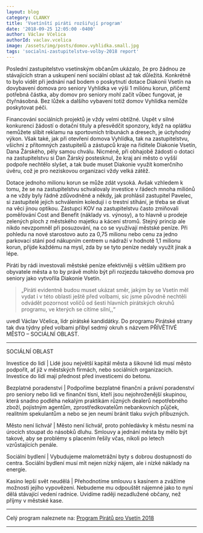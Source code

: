 ```yaml
---
layout: blog
category: CLANKY
title: 'Vsetínští piráti rozšiřují program'
date: '2018-09-25 12:05:00 -0400'
author: Václav Včelica
authorId: vaclav.vcelica
image: /assets/img/posts/domov.vyhlidka.small.jpg
tags: 'socialni-zastupitelstvo-volby-2018 report'
---
```

Poslední zastupitelstvo vsetínským občanům ukázalo, že pro žádnou ze stávajících stran a uskupení není sociální oblast až tak důležitá. Konkrétně to bylo vidět při jednání nad bodem o poskytnutí dotace Diakonii Vsetín na dovybavení domova pro seniory Vyhlídka ve výši 1 miliónu korun, přičemž potřebná částka, aby domov pro seniory mohl začít vůbec fungovat, je čtyřnásobná. Bez lůžek a dalšího vybavení totiž domov Vyhlídka nemůže poskytovat péči.

Financování sociálních projektů je vždy velmi obtížné. Uspět v silné konkurenci žádostí o dotační tituly a přesvědčit sponzory, když na oplátku nemůžete slíbit reklamu na sportovních tribunách a dresech, je úctyhodný výkon. Však také, jak při otevření domova Vyhlídka, tak na zastupitelstvu, všichni z přítomných zastupitelů a zástupců kraje na řiditele Diakonie Vsetín, Dana Žárského, pěly samou chválu. Nicméně, při obhajobě žádosti o dotaci na zastupitelstvu si Dan Žárský postesknul, že kraj ani město o vyšší podpoře nechtělo slyšet, a tak bude muset Diakonie využít komerčního úvěru, což je pro neziskovou organizaci vždy velká zátěž.

Dotace jednoho milionu korun se může zdát vysoká. Avšak vzhledem k tomu, že se na zastupitelstvu schvalovaly investice v řádech mnoha miliónů a ne vždy byly řádně zdůvodněné a někdy, jak prohlásil zastupitel Pavelec, si zastupitelé jejich schválením koledují i o trestní stíhání, je třeba se dívat na věci jinou optikou. Zástupci KOV na zastupitelstvu často zmiňovali poměřování Cost and Benefit (náklady vs. výnosy), a to hlavně u prodeje zelených ploch z městského majetku a kácení stromů. Stejný princip ale nikdo nevzpomněl při posuzování, na co se využívají městské peníze. Při pohledu na nové starostovo auto za 0,75 milionu nebo cenu za jedno parkovací stání pod nákupním centrem u nádraží v hodnotě 1,1 milionu korun, přijde každému na mysl, zda by se tyto peníze nedaly využít jinak a lépe.

Piráti by rádi investovali městské peníze efektivněji s větším užitkem pro obyvatele města a to by právě mohlo být při rozjezdu takového domova pro seniory jako vytvořila Diakonie Vsetín.


>„Piráti evidentně budou muset ukázat směr, jakým by se Vsetín měl vydat i v této oblasti ještě před volbami, sic jsme původně nechtěli odvádět pozornost voličů od šesti hlavních pirátských okruhů programu, ve kterých se cítíme silní,,“

 uvedl Václav Včelica, lídr pirátské kandidátky. Do programu Pirátské strany tak dva týdny před volbami přibyl sedmý okruh s názvem PŘÍVĚTIVÉ MĚSTO – SOCIÁLNÍ OBLAST.


- - -

SOCIÁLNÍ OBLAST

Investice do lidí | Lidé jsou největší kapitál města a šikovné lidi musí město podpořit, ať již v městských firmách, nebo sociálních organizacích. Investice do lidí mají přednost před investicemi do betonu.

Bezplatné poradenství | Podpoříme bezplatné finanční a právní poradenství pro seniory nebo lidi ve finanční tísni, kteří jsou nejohroženější skupinou, která snadno podléha nekalým praktikám různých dealerů nepotřebného zboží, pojistným agentům, zprostředkovatelům nebankovních půjček, realitním spekulantům a nebo se jen neumí bránit tlaku svých příbuzných.

Město není lichvář | Město není lichvář, proto pohledávky k městu nesmí na úrocích stoupat do násobků dluhu. Smlouvy a jednání města by mělo být takové, aby se problémy s placením řešily včas, nikoli po letech vzrůstajících penále.

Sociální bydlení | Vybudujeme malometrážní byty s dobrou dostupností do centra. Sociální bydlení musí mít nejen nízký nájem, ale i nízké náklady na energie.

Kasino lepší svět neudělá | Přehodnotíme smlouvu s kasínem a zvážíme možnosti jejího vypovězení. Nebudeme mu odpouštět nájemné jako to nyní dělá stávající vedení radnice. Uvidíme raději nezadlužené občany, než příjmy v městské kase.


- - -

Celý program naleznete na: <a href="https://vsetin.pirati.cz/program/">Program Pirátů pro Vsetín 2018</a>


- - -
